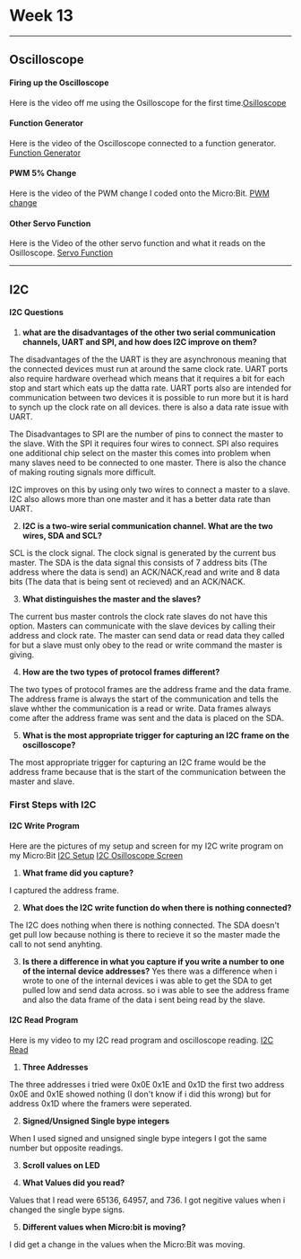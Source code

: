 # Week 13
---
## **Oscilloscope**
#### Firing up the Oscilloscope
Here is the video off me using the Osilloscope for the first time.[Osilloscope](https://imgur.com/gallery/PyAWu2B)

#### Function Generator
Here is the video of the Oscilloscope connected to a function generator. [Function Generator](https://imgur.com/gallery/X4sIroo)

#### PWM 5% Change
Here is the video of the PWM change I coded onto the Micro:Bit. [PWM change](https://imgur.com/gallery/Qfbf1kr)

#### Other Servo Function
Here is the Video of the other servo function and what it reads on the Osilloscope. [Servo Function](https://imgur.com/gallery/zu3HMFu)

--- 
## I2C
#### I2C Questions
1. **what are the disadvantages of the other two serial communication channels, UART and SPI, and how does I2C improve on them?**

The disadvantages of the the UART is they are asynchronous meaning that the connected devices must run at around the same clock rate. UART ports also require hardware overhead which means that it requires a bit for each stop and start which eats up the datta rate. UART ports also are intended for communication between two devices it is possible to run more but it is hard to synch up the clock rate on all devices. there is also a data rate issue with UART.

The Disadvantages to SPI are the number of pins to connect the master to the slave. With the SPI it requires four wires to connect. SPI also requires one additional chip select on the master this comes into problem when many slaves need to be connected to one master. There is also the chance of making routing signals more difficult.

I2C improves on this by using only two wires to connect a master to a slave. I2C also allows more than one master and it has a better data rate than UART.

2. **I2C is a two-wire serial communication channel. What are the two wires, SDA and SCL?**

SCL is the clock signal. The clock signal is generated by the current bus master. The SDA is the data signal this consists of 7 address bits (The address where the data is send) an ACK/NACK,read and write and 8 data bits (The data that is being sent ot recieved) and an ACK/NACK.

3. **What distinguishes the master and the slaves?**

The current bus master controls the clock rate slaves do not have this option. Masters can communicate with the slave devices by calling their address and clock rate. The master can send data or read data they called for but a slave must only obey to the read or write command the master is giving. 

4. **How are the two types of protocol frames different?**

The two types of protocol frames are the address frame and the data frame. The address frame is always the start of the communication and tells the slave whther the communication is a read or write. Data frames always come after the address frame was sent and the data is placed on the SDA.

5.  **What is the most appropriate trigger for capturing an I2C frame on the oscilloscope?**

The most appropriate trigger for capturing an I2C frame would be the address frame because that is the start of the communication between the master and slave.

### First Steps with I2C
#### I2C Write Program
Here are the pictures of my setup and screen for my I2C write program on my Micro:Bit [I2C Setup](https://imgur.com/gallery/J4Si1a4) [I2C Osilloscope Screen](https://imgur.com/gallery/3e2PN7c)

1. **What frame did you capture?**

I captured the address frame. 

2. **What does the I2C write function do when there is nothing connected?**

The I2C does nothing when there is nothing connected. The SDA doesn't get pull low because nothing is there to recieve it so the master made the call to not send anyhting. 

3. **Is there a difference in what you capture if you write a number to one of the internal device addresses?**
Yes there was a difference when i wrote to one of the internal devices i was able to get the SDA to get pulled low and send data across. so i was able to see the address frame and also the data frame of the data i sent being read by the slave. 

#### I2C Read Program
Here is my video to my I2C read program and oscilloscope reading. [I2C Read](https://imgur.com/a/KS2SNLQ)

1. **Three Addresses**

The three addresses i tried were 0x0E 0x1E and 0x1D the first two address 0x0E and 0x1E showed nothing (I don't know if i did this wrong) but for address 0x1D where the framers were seperated. 

2. **Signed/Unsigned Single bype integers**

When I used signed and unsigned single bype integers I got the same number but opposite readings.

3. **Scroll values on LED**



4. **What Values did you read?**

Values that I read were 65136, 64957, and 736.
I got negitive values when i changed the single bype signs.

5. **Different values when Micro:bit is moving?**

I did get a change in the values when the Micro:Bit was moving.
